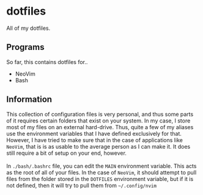 # dotfiles
All of my dotfiles. 

## Programs
So far, this contains dotfiles for..
- NeoVim
- Bash

## Information
This collection of configuration files is very personal, and thus some parts of
it requires certain folders that exist on your system. In my case, I store most
of my files on an external hard-drive. Thus, quite a few of my aliases use the
environment variables that I have defined exclusively for that. However, I have
tried to make sure that in the case of applications like `NeoVim`, that is is as
usable to the average person as I can make it. It does still require a bit of
setup on your end, however.
<br/>
<br/>
In `./bash/.bashrc` file, you can edit the `MAIN` environment variable. This acts
as the root of all of your files. In the case of `NeoVim`, it should attempt to
pull files from the folder stored in the `DOTFILES` environment variable, but
if it is not defined, then it will try to pull them from `~/.config/nvim`
